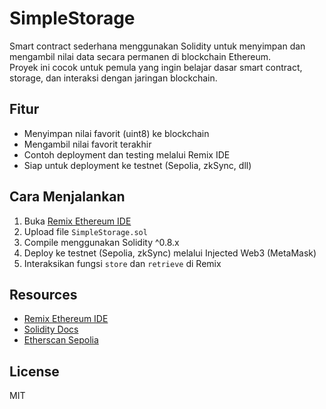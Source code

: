 # SimpleStorage

Smart contract sederhana menggunakan Solidity untuk menyimpan dan mengambil nilai data secara permanen di blockchain Ethereum.  
Proyek ini cocok untuk pemula yang ingin belajar dasar smart contract, storage, dan interaksi dengan jaringan blockchain.

## Fitur

- Menyimpan nilai favorit (uint8) ke blockchain
- Mengambil nilai favorit terakhir
- Contoh deployment dan testing melalui Remix IDE
- Siap untuk deployment ke testnet (Sepolia, zkSync, dll)

## Cara Menjalankan

1. Buka [Remix Ethereum IDE](https://remix.ethereum.org/)
2. Upload file `SimpleStorage.sol`
3. Compile menggunakan Solidity ^0.8.x
4. Deploy ke testnet (Sepolia, zkSync) melalui Injected Web3 (MetaMask)
5. Interaksikan fungsi `store` dan `retrieve` di Remix

## Resources

- [Remix Ethereum IDE](https://remix.ethereum.org/)
- [Solidity Docs](https://docs.soliditylang.org/)
- [Etherscan Sepolia](https://sepolia.etherscan.io/)

## License

MIT
